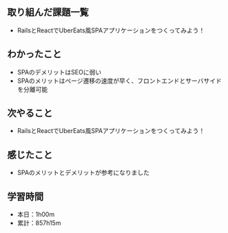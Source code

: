 ## 取り組んだ課題一覧
- RailsとReactでUberEats風SPAアプリケーションをつくってみよう！
## わかったこと
- SPAのデメリットはSEOに弱い
- SPAのメリットはページ遷移の速度が早く、フロントエンドとサーバサイドを分離可能
## 次やること
- RailsとReactでUberEats風SPAアプリケーションをつくってみよう！
## 感じたこと
- SPAのメリットとデメリットが参考になりました
## 学習時間
- 本日：1h00m
- 累計：857h15m
